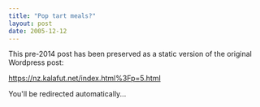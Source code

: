 ```yaml
---
title: "Pop tart meals?"
layout: post
date: 2005-12-12
---
```


This pre-2014 post has been preserved as a static version of the original Wordpress post:

https://nz.kalafut.net/index.html%3Fp=5.html

You'll be redirected automatically...

<head>
  <meta http-equiv="refresh" content="5;url=https://nz.kalafut.net/index.html%3Fp=5.html">
</head>

